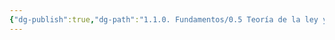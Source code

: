 ```yaml
---
{"dg-publish":true,"dg-path":"1.1.0. Fundamentos/0.5 Teoría de la ley y costumbre.md","permalink":"/1-1-0-fundamentos/0-5-teoria-de-la-ley-y-costumbre/","tags":["Civil"]}
---
```


